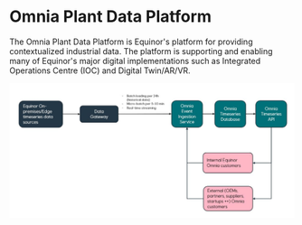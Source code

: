 # Omnia Plant Data Platform

The Omnia Plant Data Platform is Equinor's platform for providing contextualized industrial data. The platform is supporting and enabling 
many of Equinor's major digital implementations such as Integrated Operations Centre (IOC) and Digital Twin/AR/VR.

![Screenshot](overall_building_blocks.jpg)
